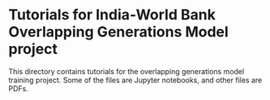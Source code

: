 # Tutorials for India-World Bank Overlapping Generations Model project

This directory contains tutorials for the overlapping generations model training project. Some of the files are Jupyter notebooks, and other files are PDFs.